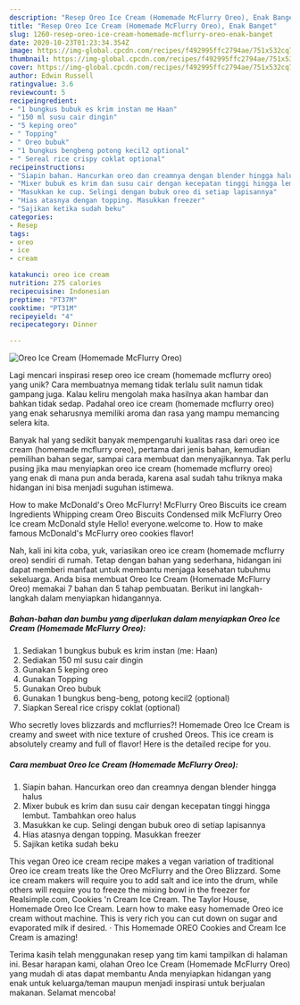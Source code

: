 ```yaml
---
description: "Resep Oreo Ice Cream (Homemade McFlurry Oreo), Enak Banget"
title: "Resep Oreo Ice Cream (Homemade McFlurry Oreo), Enak Banget"
slug: 1260-resep-oreo-ice-cream-homemade-mcflurry-oreo-enak-banget
date: 2020-10-23T01:23:34.354Z
image: https://img-global.cpcdn.com/recipes/f492995ffc2794ae/751x532cq70/oreo-ice-cream-homemade-mcflurry-oreo-foto-resep-utama.jpg
thumbnail: https://img-global.cpcdn.com/recipes/f492995ffc2794ae/751x532cq70/oreo-ice-cream-homemade-mcflurry-oreo-foto-resep-utama.jpg
cover: https://img-global.cpcdn.com/recipes/f492995ffc2794ae/751x532cq70/oreo-ice-cream-homemade-mcflurry-oreo-foto-resep-utama.jpg
author: Edwin Russell
ratingvalue: 3.6
reviewcount: 5
recipeingredient:
- "1 bungkus bubuk es krim instan me Haan"
- "150 ml susu cair dingin"
- "5 keping oreo"
- " Topping"
- " Oreo bubuk"
- "1 bungkus bengbeng potong kecil2 optional"
- " Sereal rice crispy coklat optional"
recipeinstructions:
- "Siapin bahan. Hancurkan oreo dan creamnya dengan blender hingga halus"
- "Mixer bubuk es krim dan susu cair dengan kecepatan tinggi hingga lembut. Tambahkan oreo halus"
- "Masukkan ke cup. Selingi dengan bubuk oreo di setiap lapisannya"
- "Hias atasnya dengan topping. Masukkan freezer"
- "Sajikan ketika sudah beku"
categories:
- Resep
tags:
- oreo
- ice
- cream

katakunci: oreo ice cream 
nutrition: 275 calories
recipecuisine: Indonesian
preptime: "PT37M"
cooktime: "PT31M"
recipeyield: "4"
recipecategory: Dinner

---
```



![Oreo Ice Cream (Homemade McFlurry Oreo)](https://img-global.cpcdn.com/recipes/f492995ffc2794ae/751x532cq70/oreo-ice-cream-homemade-mcflurry-oreo-foto-resep-utama.jpg)

Lagi mencari inspirasi resep oreo ice cream (homemade mcflurry oreo) yang unik? Cara membuatnya memang tidak terlalu sulit namun tidak gampang juga. Kalau keliru mengolah maka hasilnya akan hambar dan bahkan tidak sedap. Padahal oreo ice cream (homemade mcflurry oreo) yang enak seharusnya memiliki aroma dan rasa yang mampu memancing selera kita.

Banyak hal yang sedikit banyak mempengaruhi kualitas rasa dari oreo ice cream (homemade mcflurry oreo), pertama dari jenis bahan, kemudian pemilihan bahan segar, sampai cara membuat dan menyajikannya. Tak perlu pusing jika mau menyiapkan oreo ice cream (homemade mcflurry oreo) yang enak di mana pun anda berada, karena asal sudah tahu triknya maka hidangan ini bisa menjadi suguhan istimewa.

How to make McDonald&#39;s Oreo McFlurry! McFlurry Oreo Biscuits ice cream Ingredients Whipping cream Oreo Biscuits Condensed milk McFlurry Oreo Ice cream McDonald style Hello! everyone.welcome to. How to make famous McDonald&#39;s McFlurry oreo cookies flavor!


Nah, kali ini kita coba, yuk, variasikan oreo ice cream (homemade mcflurry oreo) sendiri di rumah. Tetap dengan bahan yang sederhana, hidangan ini dapat memberi manfaat untuk membantu menjaga kesehatan tubuhmu sekeluarga. Anda bisa membuat Oreo Ice Cream (Homemade McFlurry Oreo) memakai 7 bahan dan 5 tahap pembuatan. Berikut ini langkah-langkah dalam menyiapkan hidangannya.

<!--inarticleads1-->

##### Bahan-bahan dan bumbu yang diperlukan dalam menyiapkan Oreo Ice Cream (Homemade McFlurry Oreo):

1. Sediakan 1 bungkus bubuk es krim instan (me: Haan)
1. Sediakan 150 ml susu cair dingin
1. Gunakan 5 keping oreo
1. Gunakan  Topping
1. Gunakan  Oreo bubuk
1. Gunakan 1 bungkus beng-beng, potong kecil2 (optional)
1. Siapkan  Sereal rice crispy coklat (optional)


Who secretly loves blizzards and mcflurries?! Homemade Oreo Ice Cream is creamy and sweet with nice texture of crushed Oreos. This ice cream is absolutely creamy and full of flavor! Here is the detailed recipe for you. 

<!--inarticleads2-->

##### Cara membuat Oreo Ice Cream (Homemade McFlurry Oreo):

1. Siapin bahan. Hancurkan oreo dan creamnya dengan blender hingga halus
1. Mixer bubuk es krim dan susu cair dengan kecepatan tinggi hingga lembut. Tambahkan oreo halus
1. Masukkan ke cup. Selingi dengan bubuk oreo di setiap lapisannya
1. Hias atasnya dengan topping. Masukkan freezer
1. Sajikan ketika sudah beku


This vegan Oreo ice cream recipe makes a vegan variation of traditional Oreo ice cream treats like the Oreo McFlurry and the Oreo Blizzard. Some ice cream makers will require you to add salt and ice into the drum, while others will require you to freeze the mixing bowl in the freezer for Realsimple.com, Cookies &#39;n Cream Ice Cream. The Taylor House, Homemade Oreo Ice Cream. Learn how to make easy homemade Oreo ice cream without machine. This is very rich you can cut down on sugar and evaporated milk if desired. · This Homemade OREO Cookies and Cream Ice Cream is amazing! 

Terima kasih telah menggunakan resep yang tim kami tampilkan di halaman ini. Besar harapan kami, olahan Oreo Ice Cream (Homemade McFlurry Oreo) yang mudah di atas dapat membantu Anda menyiapkan hidangan yang enak untuk keluarga/teman maupun menjadi inspirasi untuk berjualan makanan. Selamat mencoba!
